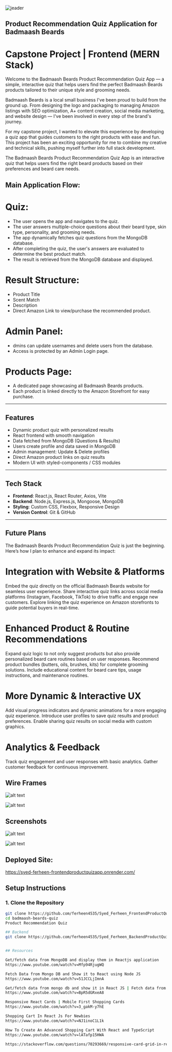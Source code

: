![jeader](image-1.png)
  

## Product Recommendation Quiz Application for Badmaash Beards
# Capstone Project | Frontend (MERN Stack)


Welcome to the Badmaash Beards Product Recommendation Quiz App — a simple, interactive quiz that helps users find the perfect Badmaash Beards products tailored to their unique style and grooming needs.

Badmaash Beards is a local small business I've been proud to build from the ground up. From designing the logo and packaging to managing Amazon listings with SEO optimization, A+ content creation, social media marketing, and website design — I've been involved in every step of the brand's journey.

For my capstone project, I wanted to elevate this experience by developing a quiz app that guides customers to the right products with ease and fun. This project has been an exciting opportunity for me to combine my creative and technical skills, pushing myself further into full stack development.

The Badmaash Beards Product Recommendation Quiz App is an interactive quiz that helps users find the right beard products based on their preferences and beard care needs.

## Main Application Flow:

# Quiz:
- The user opens the app and navigates to the quiz.
- The user answers multiple-choice questions about their beard type, skin type, personality, and grooming needs.
- The app dynamically fetches quiz questions from the MongoDB database.
- After completing the quiz, the user's answers are evaluated to determine the best product match.
- The result is retrieved from the MongoDB database and displayed.

# Result Structure:
- Product Title
- Scent Match
- Description
- Direct Amazon Link to view/purchase the recommended product.

# Admin Panel:
- dmins can update usernames and delete users from the database.
- Access is protected by an Admin Login page.

# Products Page:
- A dedicated page showcasing all Badmaash Beards products.
- Each product is linked directly to the Amazon Storefront for easy purchase.


---

##  Features
-  Dynamic product quiz with personalized results
-  React frontend with smooth navigation
-  Data fetched from MongoDB (Questions & Results)
-  Users create profile and data saved in MongoDB
-  Admin management: Update & Delete profiles
-  Direct Amazon product links on quiz results
-  Modern UI with styled-components / CSS modules

---

## Tech Stack
- **Frontend**: React.js, React Router, Axios, Vite
- **Backend**: Node.js, Express.js, Mongoose, MongoDB 
- **Styling**: Custom CSS, Flexbox, Responsive Design
- **Version Control**: Git & GitHub

---
## Future Plans
The Badmaash Beards Product Recommendation Quiz is just the beginning. Here’s how I plan to enhance and expand its impact:

# Integration with Website & Platforms
Embed the quiz directly on the official Badmaash Beards website for seamless user experience.
Share interactive quiz links across social media platforms (Instagram, Facebook, TikTok) to drive traffic and engage new customers.
Explore linking the quiz experience on Amazon storefronts to guide potential buyers in real-time.

# Enhanced Product & Routine Recommendations
Expand quiz logic to not only suggest products but also provide personalized beard care routines based on user responses.
Recommend product bundles (butters, oils, brushes, kits) for complete grooming solutions.
Include educational content for beard care tips, usage instructions, and maintenance routines.

# More Dynamic & Interactive UX
Add visual progress indicators and dynamic animations for a more engaging quiz experience.
Introduce user profiles to save quiz results and product preferences.
Enable sharing quiz results on social media with custom graphics.

# Analytics & Feedback
Track quiz engagement and user responses with basic analytics.
Gather customer feedback for continuous improvement.

## Wire Frames

![alt text](image-2.png)

![alt text](image-3.png)


## Screenshots
![alt text](image-4.png)

![alt text](image-5.png)

## Deployed Site:
https://syed-ferheen-frontendproductquizapp.onrender.com/

## Setup Instructions

### 1. Clone the Repository
```bash
git clone https://github.com/ferheen4535/Syed_Ferheen_FrontendProductQuizApp_Capstone
cd badmaash-beards-quiz
Product Recommendation Quiz

## Backend
git clone https://github.com/ferheen4535/Syed_Ferheen_BackendProductQuizApp_Capstone


## Resources

Get/fetch data from MongoDB and display them in Reactjs application
https://www.youtube.com/watch?v=Mfp94RjugWQ

Fetch Data from Mongo DB and Show it to React using Node JS
https://www.youtube.com/watch?v=51JCCLjImnA

Get/fetch data from mongo db and show it in React JS | Fetch data from mongo | CRUD Mongo Db
https://www.youtube.com/watch?v=BpR5dGRxeA8

Responsive React Cards | Mobile First Shopping Cards
https://www.youtube.com/watch?v=3_gakM-y7hE

Shopping Cart In React Js For Newbies
https://www.youtube.com/watch?v=NJ1inoC1L1k

How To Create An Advanced Shopping Cart With React and TypeScript
https://www.youtube.com/watch?v=lATafp15HWA

https://stackoverflow.com/questions/70293669/responsive-card-grid-in-react